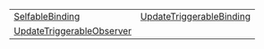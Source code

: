|                                                                                                                                                           |                                                                                                                                                         |
| --------------------------------------------------------------------------------------------------------------------------------------------------------- | ------------------------------------------------------------------------------------------------------------------------------------------------------- |
| [SelfableBinding](https://hamedfathi.gitbook.io/aurelia-2-doc-api/runtime-html/resources/binding-behaviors/typealias/selfablebinding)                     | [UpdateTriggerableBinding](https://hamedfathi.gitbook.io/aurelia-2-doc-api/runtime-html/resources/binding-behaviors/typealias/updatetriggerablebinding) |
| [UpdateTriggerableObserver](https://hamedfathi.gitbook.io/aurelia-2-doc-api/runtime-html/resources/binding-behaviors/typealias/updatetriggerableobserver) |                                                                                                                                                         |